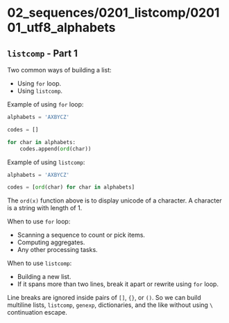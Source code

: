 # 02_sequences/0201_listcomp/020101_utf8_alphabets

## `listcomp` - Part 1

Two common ways of building a list:
- Using `for` loop.
- Using `listcomp`.

Example of using `for` loop:
```python
alphabets = 'AXBYCZ'

codes = []

for char in alphabets:
    codes.append(ord(char))
```

Example of using `listcomp`:
```python
alphabets = 'AXBYCZ'

codes = [ord(char) for char in alphabets]
```

The `ord(x)` function above is to display unicode of 
a character. A character is a string with length of 1.

When to use `for` loop:
- Scanning a sequence to count or pick items.
- Computing aggregates.
- Any other processing tasks.

When to use `listcomp`:
- Building a new list.
- If it spans more than two lines, break it apart or 
rewrite using `for` loop.

Line breaks are ignored inside pairs of `[]`, `{}`, or `()`.
So we can build multiline lists, `listcomp`, `genexp`, 
dictionaries, and the like without using ` \ ` continuation
escape.
